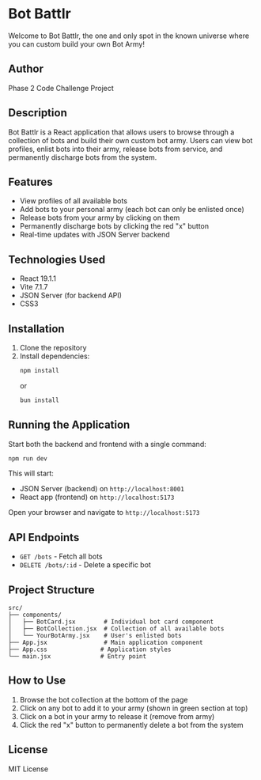 # Bot Battlr

Welcome to Bot Battlr, the one and only spot in the known universe where you can custom build your own Bot Army!

## Author

Phase 2 Code Challenge Project

## Description

Bot Battlr is a React application that allows users to browse through a collection of bots and build their own custom bot army. Users can view bot profiles, enlist bots into their army, release bots from service, and permanently discharge bots from the system.

## Features

- View profiles of all available bots
- Add bots to your personal army (each bot can only be enlisted once)
- Release bots from your army by clicking on them
- Permanently discharge bots by clicking the red "x" button
- Real-time updates with JSON Server backend

## Technologies Used

- React 19.1.1
- Vite 7.1.7
- JSON Server (for backend API)
- CSS3

## Installation

1. Clone the repository
2. Install dependencies:
   ```bash
   npm install
   ```
   or
   ```bash
   bun install
   ```

## Running the Application

Start both the backend and frontend with a single command:

```bash
npm run dev
```

This will start:
- JSON Server (backend) on `http://localhost:8001`
- React app (frontend) on `http://localhost:5173`

Open your browser and navigate to `http://localhost:5173`

## API Endpoints

- `GET /bots` - Fetch all bots
- `DELETE /bots/:id` - Delete a specific bot

## Project Structure

```
src/
├── components/
│   ├── BotCard.jsx        # Individual bot card component
│   ├── BotCollection.jsx  # Collection of all available bots
│   └── YourBotArmy.jsx    # User's enlisted bots
├── App.jsx                # Main application component
├── App.css               # Application styles
└── main.jsx              # Entry point
```

## How to Use

1. Browse the bot collection at the bottom of the page
2. Click on any bot to add it to your army (shown in green section at top)
3. Click on a bot in your army to release it (remove from army)
4. Click the red "x" button to permanently delete a bot from the system

## License

MIT License

